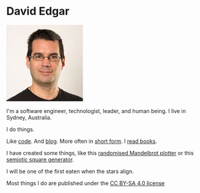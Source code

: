 # David Edgar
![Image of David Edgar trying to look cool and professional](./85805.jpg)

I'm a software engineer, technologist, leader, and human being.
I live in Sydney, Australia.

I do things.

Like [code](https://github.com/gilmae). And [blog](https://blog.avocadia.net). More often in [short form](https://twitter.com/gilmae). I [read books](https://www.goodreads.com/user/show/1506188-david).

I have created some things, like this [randomised Mandelbrot plotter](https://twitter.com/randommandelbot) or this [semiotic square generator](https://twitter.com/semioticia).

I will be one of the first eaten when the stars align.

Most things I do are published under the [CC BY-SA 4.0 license](https://creativecommons.org/licenses/by-sa/4.0/)
